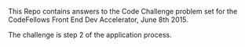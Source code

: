 This Repo contains answers to the Code Challenge problem set for the CodeFellows Front End Dev Accelerator, June 8th 2015.

The challenge is step 2 of the application process.
